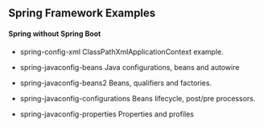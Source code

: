 ## Spring Framework Examples
#### Spring without Spring Boot

- spring-config-xml ClassPathXmlApplicationContext example.

- spring-javaconfig-beans Java configurations, beans and autowire

- spring-javaconfig-beans2 Beans, qualifiers and factories.

- spring-javaconfig-configurations Beans lifecycle, post/pre processors.

- spring-javaconfig-properties Properties and profiles



<br/>

